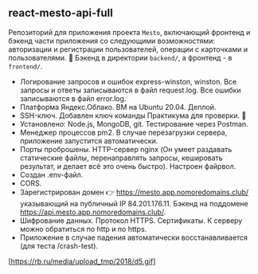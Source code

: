 ## react-mesto-api-full 

Репозиторий для приложения проекта `Mesto`, включающий фронтенд и бэкенд части приложения со следующими возможностями: авторизации и регистрации пользователей, операции с карточками и пользователями. :panda_face:
Бэкенд в директории `backend/`, а фронтенд - в `frontend/`.

* Логирование запросов и ошибок express-winston, winston. Все запросы и ответы записываются в файл request.log. Все ошибки записываются в файл error.log.
* Платформа Яндекс.Облако. ВМ на Ubuntu 20.04. Деплой.
* SSH-ключ. Добавлен ключ команды Практикума для проверки. :eyes:
* Установлено: Node.js, MongoDB, git. Тестирование через Postman.
* Менеджер процессов pm2. В случае перезагрузки сервера, приложение запустится автоматически.
* Порты проброшены. HTTP-сервер nginx (Он умеет раздавать статические файлы, перенаправлять запросы, кешировать результат, и делает всё это очень быстро). Настроен файрвол.
* Создан .env-файл.
* CORS.
* Зарегистрирован домен :point_right: https://mesto.app.nomoredomains.club/ указывающий на публичный IP 84.201.176.11. Бэкенд на поддомене https://api.mesto.app.nomoredomains.club/.
* Шифрование данных. Протокол HTTPS. Сертификаты. К серверу можно обратиться по http и по https.
* Приложение в случае падения автоматически восстанавливается (для теста /crash-test).

[https://rb.ru/media/upload_tmp/2018/d5.gif]
